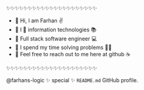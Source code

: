✨✨✨✨✨✨✨✨✨✨✨✨✨✨✨✨✨✨✨✨✨

- 👋 Hi, I am Farhan ✌️
- 👀 I 💛 information technologies 📚
- 🌱 Full stack software engineer 💻
- 💞️ I spend my time solving problems 🔧🔨
- 📧 Feel free to reach out to me here at github ☕

✨✨✨✨✨✨✨✨✨✨✨✨✨✨✨✨✨✨✨✨✨

@farhans-logic ✨ special ✨ `README.md` GitHub profile.

